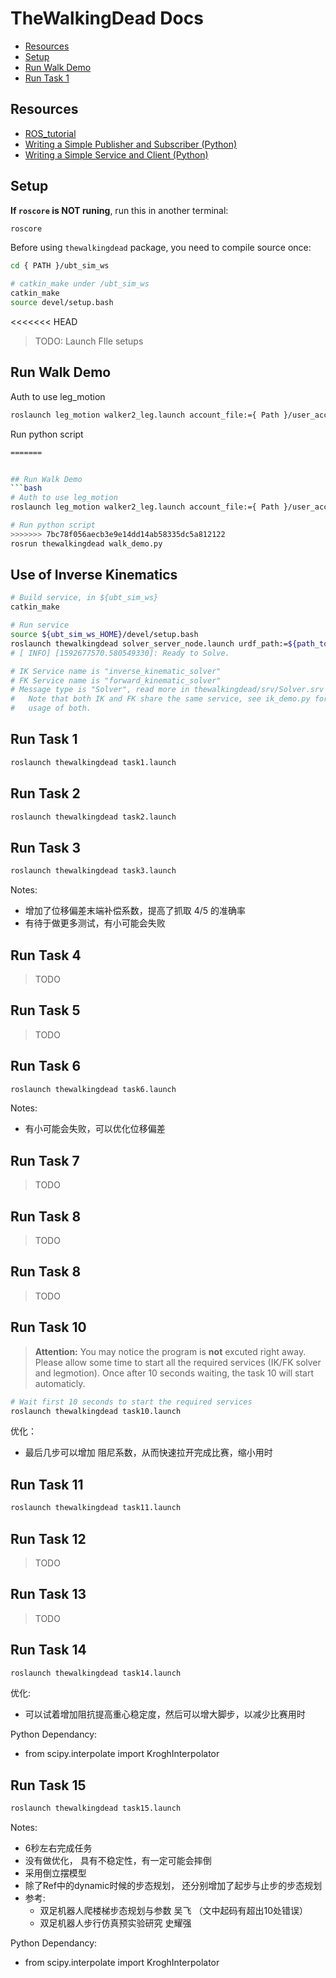 
# TheWalkingDead Docs

- [Resources](#resources)
- [Setup](#setup)
- [Run Walk Demo](#run-walk-demo)
- [Run Task 1](#run-task-1)

## Resources

- [ROS_tutorial](https://www.youtube.com/watch?v=Q5y-3aZdzfQ&list=PLJNGprAk4DF5PY0kB866fEZfz6zMLJTF8)
- [Writing a Simple Publisher and Subscriber (Python)](http://wiki.ros.org/ROS/Tutorials/WritingPublisherSubscriber%28python%29)
- [Writing a Simple Service and Client (Python)](http://wiki.ros.org/ROS/Tutorials/WritingServiceClient%28python%29)


## Setup
**If `roscore` is NOT runing**, run this in another terminal:
```bash
roscore
```

Before using `thewalkingdead` package, you need to compile source once:
```bash
cd { PATH }/ubt_sim_ws

# catkin_make under /ubt_sim_ws
catkin_make
source devel/setup.bash
```

<<<<<<< HEAD
> TODO: 
> Launch FIle setups


## Run Walk Demo
Auth to use leg_motion
```bash
roslaunch leg_motion walker2_leg.launch account_file:={ Path }/user_account.json
```

Run python script
```bash
=======


## Run Walk Demo
```bash
# Auth to use leg_motion
roslaunch leg_motion walker2_leg.launch account_file:={ Path }/user_account.json

# Run python script
>>>>>>> 7bc78f056aecb3e9e14dd14ab58335dc5a812122
rosrun thewalkingdead walk_demo.py
```

## Use of Inverse Kinematics
```bash
# Build service, in ${ubt_sim_ws}
catkin_make

# Run service
source ${ubt_sim_ws_HOME}/devel/setup.bash
roslaunch thewalkingdead solver_server_node.launch urdf_path:=${path_to_walker.urdf}
# [ INFO] [1592677570.580549330]: Ready to Solve.

# IK Service name is "inverse_kinematic_solver"
# FK Service name is "forward_kinematic_solver"
# Message type is "Solver", read more in thewalkingdead/srv/Solver.srv
#   Note that both IK and FK share the same service, see ik_demo.py for 
#   usage of both.
```

## Run Task 1
```bash
roslaunch thewalkingdead task1.launch
```

## Run Task 2
```bash
roslaunch thewalkingdead task2.launch
```

## Run Task 3
```bash
roslaunch thewalkingdead task3.launch
```
Notes:
- 增加了位移偏差末端补偿系数，提高了抓取 4/5 的准确率
- 有待于做更多测试，有小可能会失败

## Run Task 4
> TODO

## Run Task 5
> TODO

## Run Task 6
```bash
roslaunch thewalkingdead task6.launch
```

Notes:
- 有小可能会失败，可以优化位移偏差 

## Run Task 7
> TODO

## Run Task 8
> TODO

## Run Task 8
> TODO

## Run Task 10
> **Attention:**
> You may notice the program is **not** excuted right away. Please allow some time to start all the required services (IK/FK solver and legmotion). Once after 10 seconds waiting, the task 10 will start automaticly.

```bash
# Wait first 10 seconds to start the required services
roslaunch thewalkingdead task10.launch
```

优化：
- 最后几步可以增加 阻尼系数，从而快速拉开完成比赛，缩小用时

## Run Task 11
```bash
roslaunch thewalkingdead task11.launch
```

## Run Task 12
> TODO

## Run Task 13
> TODO

## Run Task 14
```bash
roslaunch thewalkingdead task14.launch
```
优化:
- 可以试着增加阻抗提高重心稳定度，然后可以增大脚步，以减少比赛用时

Python Dependancy:
- from scipy.interpolate import KroghInterpolator

## Run Task 15
```bash
roslaunch thewalkingdead task15.launch
```

Notes:
- 6秒左右完成任务
- 没有做优化， 具有不稳定性，有一定可能会摔倒
- 采用倒立摆模型
- 除了Ref中的dynamic时候的步态规划， 还分别增加了起步与止步的步态规划
- 参考: 
    - 双足机器人爬楼梯步态规划与参数 吴飞 （文中起码有超出10处错误）
    - 双足机器人步行仿真预实验研究 史耀强

Python Dependancy:
- from scipy.interpolate import KroghInterpolator